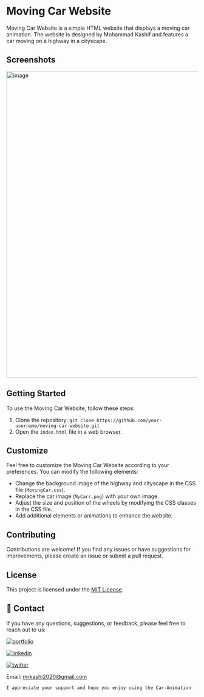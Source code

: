 # Moving Car Website

Moving Car Website is a simple HTML website that displays a moving car animation. The website is designed by Mohammad Kashif and features a car moving on a highway in a cityscape.

## Screenshots

<img width="808" alt="image" src="https://github.com/KashifKhaan/Note-Taking-Application-Java/assets/88695658/019b08e3-4d19-4743-a82e-77251d85f870">


## Getting Started

To use the Moving Car Website, follow these steps:

1. Clone the repository: `git clone https://github.com/your-username/moving-car-website.git`
2. Open the `index.html` file in a web browser.

## Customize

Feel free to customize the Moving Car Website according to your preferences. You can modify the following elements:

- Change the background image of the highway and cityscape in the CSS file (`MovingCar.css`).
- Replace the car image (`MyCarr.png`) with your own image.
- Adjust the size and position of the wheels by modifying the CSS classes in the CSS file.
- Add additional elements or animations to enhance the website.

## Contributing

Contributions are welcome! If you find any issues or have suggestions for improvements, please create an issue or submit a pull request.

## License

This project is licensed under the [MIT License](LICENSE).

## 🔗 Contact
If you have any questions, suggestions, or feedback, please feel free to reach out to us:

[![portfolio](https://img.shields.io/badge/my_portfolio-000?style=for-the-badge&logo=ko-fi&logoColor=white)](https://dribbble.com/Kashif420)

[![linkedin](https://img.shields.io/badge/linkedin-0A66C2?style=for-the-badge&logo=linkedin&logoColor=white)](https://www.linkedin.com/in/mr-kashif-442146214/)

[![twitter](https://img.shields.io/badge/twitter-1DA1F2?style=for-the-badge&logo=twitter&logoColor=white)](https://twitter.com/KaxhifKhan)

Email: mrkashi2020@gmail.com

`I appreciate your support and hope you enjoy using the Car-Animation`

